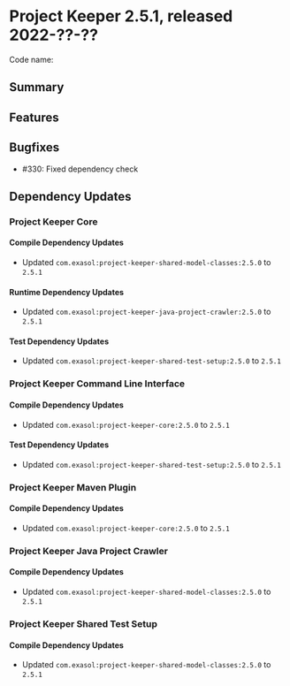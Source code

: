 # Project Keeper 2.5.1, released 2022-??-??

Code name:

## Summary

## Features

## Bugfixes

* #330: Fixed dependency check

## Dependency Updates

### Project Keeper Core

#### Compile Dependency Updates

* Updated `com.exasol:project-keeper-shared-model-classes:2.5.0` to `2.5.1`

#### Runtime Dependency Updates

* Updated `com.exasol:project-keeper-java-project-crawler:2.5.0` to `2.5.1`

#### Test Dependency Updates

* Updated `com.exasol:project-keeper-shared-test-setup:2.5.0` to `2.5.1`

### Project Keeper Command Line Interface

#### Compile Dependency Updates

* Updated `com.exasol:project-keeper-core:2.5.0` to `2.5.1`

#### Test Dependency Updates

* Updated `com.exasol:project-keeper-shared-test-setup:2.5.0` to `2.5.1`

### Project Keeper Maven Plugin

#### Compile Dependency Updates

* Updated `com.exasol:project-keeper-core:2.5.0` to `2.5.1`

### Project Keeper Java Project Crawler

#### Compile Dependency Updates

* Updated `com.exasol:project-keeper-shared-model-classes:2.5.0` to `2.5.1`

### Project Keeper Shared Test Setup

#### Compile Dependency Updates

* Updated `com.exasol:project-keeper-shared-model-classes:2.5.0` to `2.5.1`
